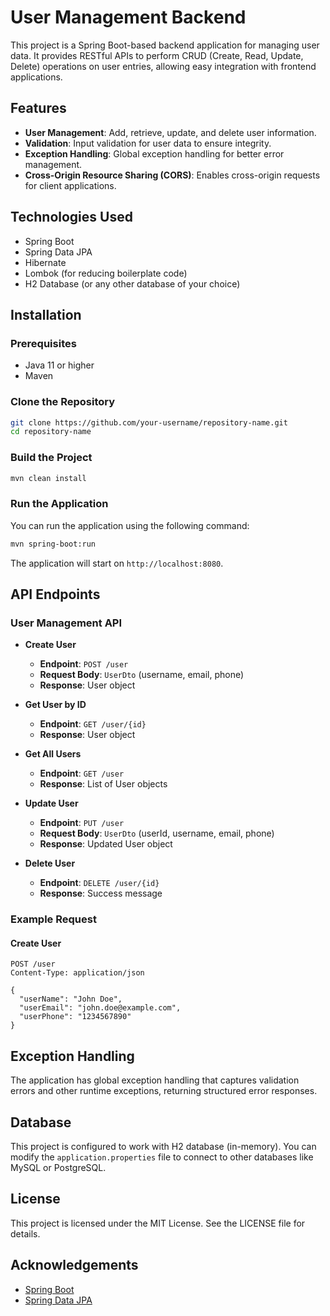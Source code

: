 

# User Management Backend

This project is a Spring Boot-based backend application for managing user data. It provides RESTful APIs to perform CRUD (Create, Read, Update, Delete) operations on user entries, allowing easy integration with frontend applications.

## Features

- **User Management**: Add, retrieve, update, and delete user information.
- **Validation**: Input validation for user data to ensure integrity.
- **Exception Handling**: Global exception handling for better error management.
- **Cross-Origin Resource Sharing (CORS)**: Enables cross-origin requests for client applications.

## Technologies Used

- Spring Boot
- Spring Data JPA
- Hibernate
- Lombok (for reducing boilerplate code)
- H2 Database (or any other database of your choice)

## Installation

### Prerequisites

- Java 11 or higher
- Maven

### Clone the Repository

```bash
git clone https://github.com/your-username/repository-name.git
cd repository-name
```

### Build the Project

```bash
mvn clean install
```

### Run the Application

You can run the application using the following command:

```bash
mvn spring-boot:run
```

The application will start on `http://localhost:8080`.

## API Endpoints

### User Management API

- **Create User**
  - **Endpoint**: `POST /user`
  - **Request Body**: `UserDto` (username, email, phone)
  - **Response**: User object

- **Get User by ID**
  - **Endpoint**: `GET /user/{id}`
  - **Response**: User object

- **Get All Users**
  - **Endpoint**: `GET /user`
  - **Response**: List of User objects

- **Update User**
  - **Endpoint**: `PUT /user`
  - **Request Body**: `UserDto` (userId, username, email, phone)
  - **Response**: Updated User object

- **Delete User**
  - **Endpoint**: `DELETE /user/{id}`
  - **Response**: Success message

### Example Request

#### Create User

```http
POST /user
Content-Type: application/json

{
  "userName": "John Doe",
  "userEmail": "john.doe@example.com",
  "userPhone": "1234567890"
}
```

## Exception Handling

The application has global exception handling that captures validation errors and other runtime exceptions, returning structured error responses.

## Database

This project is configured to work with H2 database (in-memory). You can modify the `application.properties` file to connect to other databases like MySQL or PostgreSQL.

## License

This project is licensed under the MIT License. See the LICENSE file for details.

## Acknowledgements

- [Spring Boot](https://spring.io/projects/spring-boot)
- [Spring Data JPA](https://spring.io/projects/spring-data-jpa)
